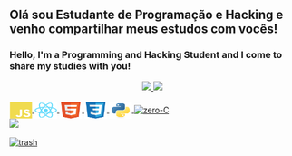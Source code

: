 ## Olá sou Estudante de Programação e Hacking e venho compartilhar meus estudos com vocês!
### Hello, I'm a Programming and Hacking Student and I come to share my studies with you!
<div align="center">
  <a href="https://github.com/ZeR0Jeayer">
  <img height="180em" src="https://github-readme-stats.vercel.app/api?username=ZeR0Jeayer&show_icons=true&theme=dark&include_all_commits=true&count_private=true"/>
  <img height="180em" src="https://github-readme-stats.vercel.app/api/top-langs/?username=ZeR0Jeayer&layout=compact&langs_count=7&theme=dark"/>
</div>
<div style="display: inline_block"><br>
  <img align="center" alt="zero-Js" height="30" width="40" src="https://raw.githubusercontent.com/devicons/devicon/master/icons/javascript/javascript-plain.svg">
  <img align="center" alt="zero-React" height="30" width="40" src="https://raw.githubusercontent.com/devicons/devicon/master/icons/react/react-original.svg">
  <img align="center" alt="zero-HTML" height="30" width="40" src="https://raw.githubusercontent.com/devicons/devicon/master/icons/html5/html5-original.svg">
  <img align="center" alt="zero-CSS" height="30" width="40" src="https://raw.githubusercontent.com/devicons/devicon/master/icons/css3/css3-original.svg">
  <img align="center" alt="zero-Python" height="30" width="40" src="https://raw.githubusercontent.com/devicons/devicon/master/icons/python/python-original.svg">
  <img align="center" alt="zero-C" height="30" width="40" src="https://cdn.jsdelivr.net/gh/devicons/devicon/icons/c/c-original.svg">
  </div>
  <div>
      <img src="https://img.shields.io/badge/Linux-FCC624?style=for-the-badge&logo=linux&logoColor=black">
  </div>
  
 
  ![trash](https://user-images.githubusercontent.com/99215787/158037813-0155d5d0-9a68-47af-8198-3d952520a520.gif)
